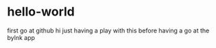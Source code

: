 # hello-world
first go at github
hi just having a play with this before having a go at the bylnk app
